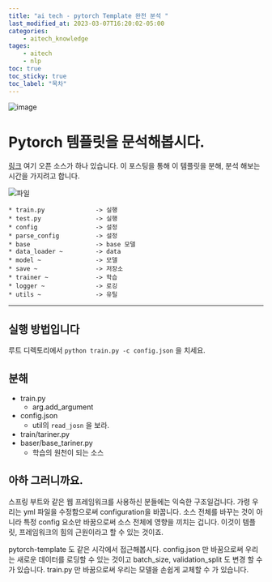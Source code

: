```yaml
---
title: "ai tech - pytorch Template 완전 분석 "
last_modified_at: 2023-03-07T16:20:02-05:00
categories:
    - aitech_knowledge
tages:
    - aitech
    - nlp
toc: true
toc_sticky: true
toc_label: "목차"
---
```



![image](../../../image/aitech.png)



# Pytorch 템플릿을 문석해봅시다.
 [링크](https://github.com/victoresque/pytorch-template)
 여기 오픈 소스가 하나 있습니다. 이 포스팅을 통해 이 템플릿을 분해, 분석 해보는 시간을 가지려고 합니다.

 ![파일 ](../../../image/aitech/pytorchtemplatetree.png)

```
* train.py              -> 실행
* test.py               -> 실행
* config                -> 설정
* parse_config          -> 설정
* base                  -> base 모델
* data_loader ~         -> data 
* model ~               -> 모델
* save ~                -> 저장소
* trainer ~             -> 학습
* logger ~              -> 로깅
* utils ~               -> 유틸
```

---
## 실행 방법입니다
루트 디렉토리에서 `python train.py -c config.json` 을 치세요.

## 분해
- train.py
  - arg.add_argument
- config.json
  - util의 `read_josn` 을 보라.
- train/tariner.py
- baser/base_tariner.py
  - 학습의 원천이 되는 소스

## 아하 그러니까요.
스프링 부트와 같은 웹 프레임워크를 사용하신 분들에는 익숙한 구조일겁니다.
가령 우리는 yml 파일을 수정함으로써 configuration을 바꿉니다. 소스 전체를 바꾸는 것이 아니라 특정 config 요소만 바꿈으로써 소스 전체에 영향을 끼치는 겁니다.
이것이 템플릿, 프레임워크의 힘의 근원이라고 할 수 있는 것이죠.

pytorch-template 도 같은 시각에서 접근해봅시다. 
config.json 만 바꿈으로써 우리는 새로운 데이터를 로딩할 수 있는 것이고 batch_size, validation_split 도 변경 할 수 가 있습니다. 
train.py 만 바꿈으로써 우리는 모델을 손쉽게 교체할 수 가 있습니다.
